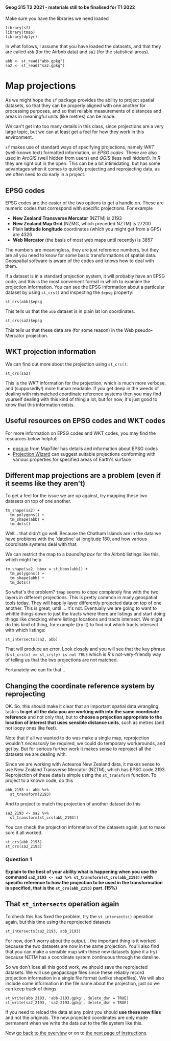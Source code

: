 #### Geog 315 T2 2021 - materials still to be finalised for T1 2022
Make sure you have the libraries we need loaded

```{r}
library(sf)
library(tmap)
library(dplyr)
```

In what follows, I assume that you have loaded the datasets, and that they are called `abb` (for the Airbnb data) and `sa2` (for the statistical areas).

```{r}
abb <- st_read("abb.gpkg")
sa2 <- st_read("sa2.gpkg")
```

# Map projections
As we might hope the `sf` package provides the ability to project spatial datasets, so that they can be properly aligned with one another for processing purposes, and so that reliable measurements of distances and areas in meaningful units (like metres) can be made.

We can't get into too many details in this class, since projections are a very large topic, but we can at least get a feel for how they work in this environment.

`sf` makes use of standard ways of specifying projections, namely *WKT* (well-known text) formatted information, or *EPSG codes*. These are also used in *ArcGIS* (well hidden from users) and *QGIS* (less well hidden!). In *R* they are right out in the open. This can be a bit intimidating, but has some advantages when it comes to quickly projecting and reprojecting data, as we often need to do early in a project.

## EPSG codes
EPSG codes are the easier of the two options to get a handle on. These are numeric codes that correspond with specific projections. For example

+ **New Zealand Transverse Mercator** (NZTM) is 2193
+ **New Zealand Map Grid** (NZMG, which preceded NZTM) is 27200
+ Plain **latitude longitude** coordinates (which you might get from a GPS) are 4326
+ **Web Mercator** (the basis of most web maps until recently) is 3857

The numbers are meaningless, they are just reference numbers, but they are all you need to know for some basic transformations of spatial data. Geospatial software is aware of the codes and knows how to deal with them.

If a dataset is in a standard projection system, it will probably have an EPSG code, and this is the most convenient format in which to examine the projection information. You can see the EPSG information about a particular dataset by using `st_crs()` and inspecting the `$epsg` property:

```{r}
st_crs(abb)$epsg
```

This tells us that the `abb` dataset is in plain lat lon coordinates.

```{r}
st_crs(sa2)$epsg
```

This tells us that these data are (for some reason) in the Web pseudo-Mercator projection.

## WKT projection information
We can find out more about the projection using `st_crs()`:

```{r}
st_crs(sa2)
```

This is the *WKT* information for the projection, which is much more verbose, and (supposedly!) more human readable. If you get deep in the weeds of dealing with mismatched coordinate reference systems then you may find yourself dealing with this kind of thing a lot, but for now, it's just good to know that this information exists.

## Useful resources on EPSG codes and WKT codes
For more information on EPSG codes and WKT codes, you may find the resources below helpful:

+ [epsg.io](https://epsg.io) from MapTiler has details and information about EPSG codes
+ [Projection Wizard](https://projectionwizard.org) can suggest suitable projections conforming with various properties for specified areas of Earth's surface

## Different map projections are a problem (even if it seems like they aren't)
To get a feel for the issue we are up against, try mapping these two datasets on top of one another.

```{r}
tm_shape(sa2) +
  tm_polygons() +
  tm_shape(abb) +
  tm_dots()
```

Well... that didn't go well. Because the Chatham Islands are in the data we have problems with the 'dateline' at longitude 180, and how various coordinate systems deal with that.

We can restrict the map to a *bounding box* for the Airbnb listings like this, which might help

```{r}
tm_shape(sa2, bbox = st_bbox(abb)) +
  tm_polygons() +
  tm_shape(abb) +
  tm_dots()
```

So what's the problem? `tmap` seems to cope completely fine with the two layers in different projections. This is pretty common in many geospatial tools today. They will happily layer differently projected data on top of one another. This is great, until ... it's not. Eventually we are going to want to whittle things down to just the tracts where there are listings and start doing things like checking where listings locations and tracts intersect. We might do this kind of thing, for example (try it) to find out which tracts intersect with which listings:

```{r}
st_intersects(sa2, abb)
```

That will produce an error. Look closely and you will see that the key phrase is `st_crs(x) == st_crs(y) is not TRUE` which is _R_'s not-very-friendly way of telling us that the two projections are not matched.

Fortunately we can fix that...

## Changing the coordinate reference system by reprojecting
OK. So, this should make it clear that an important spatial data wrangling task is **to get all the data you are working with into the same coordinate reference** and not only that, but to **choose a projection appropriate to the location of interest that uses sensible distance units**, such as metres (and not loopy ones like feet).

Note that if all we wanted to do was make a single map, reprojection wouldn't _necessarily_ be required, we could do temporary workarounds, and get by. But for serious further work it makes sense to reproject all the datasets we are dealing with.

Since we are working with Aotearoa New Zealand data, it makes sense to use New Zealand Transverse Mercator (NZTM), which has EPSG code 2193. Reprojection of these data is simple using the `st_transform` function. To project to a known code, do this

```{r}
abb_2193 <- abb %>%
  st_transform(2193)
```

And to project to match the projection of another dataset do this

```{r}
sa2_2193 <- sa2 %>%
  st_transform(st_crs(abb_2193))
```

You can check the projection information of the datasets again, just to make sure it all worked.

```{r}
st_crs(abb_2193)
st_crs(sa2_2193)
```

### **Question 1**
#### Explain to the best of your ability what is happening when you use the command `sa2_2193 <- sa2 %>% st_transform(st_crs(abb_2193))` with specific reference to how the projection to be used in the transformation is specified, that is the `st_crs(abb_2193)` part. (15%)

## That `st_intersects` operation again
To check this has fixed the problem, try the `st_intersects()` operation again, but this time using the reprojected datasets

```{r}
st_intersects(sa2_2193, abb_2193)
```

For now, don't worry about the output... the important thing is it worked because the two datasets are now in the same projection. You'll also find that you can make a sensible map with these new datasets (give it a try) because NZTM has a coordinate system continuous through the dateline.

So we don't lose all this good work, we should save the reprojected datasets. We will use geopackage files since these reliably record projection information in a single file format (unlike shapefiles). We will also include some information in the file name about the projection, just so we can keep track of things

```{r}
st_write(abb_2193, 'abb-2193.gpkg', delete_dsn = TRUE)
st_write(sa2_2193, 'sa2-2193.gpkg', delete_dsn = TRUE)
```

If you need to reload the data at any point you should **use these new files** and not the originals. The new projected coordinates are only made permanent when we write the data out to the file system like this.

Now [go back to the overview](README.md) or on to [the next page of instructions](spatial-data-manipulation-03-spatial-filters.md).
